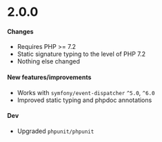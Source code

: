 # 2.0.0

#### Changes

* Requires PHP >= 7.2
* Static signature typing to the level of PHP 7.2
* Nothing else changed

#### New features/improvements

* Works with `symfony/event-dispatcher` `^5.0`, `^6.0`
* Improved static typing and phpdoc annotations

#### Dev

* Upgraded `phpunit/phpunit`